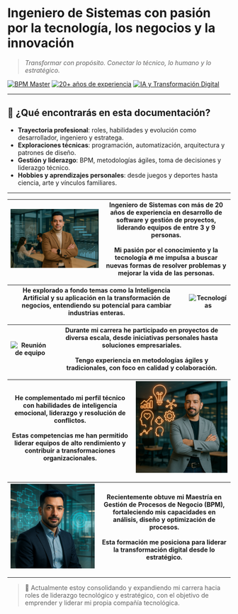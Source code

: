 # Ingeniero de Sistemas con pasión por la tecnología, los negocios y la innovación

> *Transformar con propósito. Conectar lo técnico, lo humano y lo estratégico.*

[![BPM Master](https://img.shields.io/badge/BPM-Master-blue)](https://es.wikipedia.org/wiki/Gesti%C3%B3n_por_procesos)
[![20+ años de experiencia](https://img.shields.io/badge/Experiencia-20%2B%20a%C3%B1os-success)](./path/README.md)
[![IA y Transformación Digital](https://img.shields.io/badge/Inter%C3%A9s-IA%20%26%20Transformaci%C3%B3n%20Digital-ff69b4)](./knowledge/README.md)

---

## 🚀 ¿Qué encontrarás en esta documentación?

- **Trayectoria profesional**: roles, habilidades y evolución como desarrollador, ingeniero y estratega.
- **Exploraciones técnicas**: programación, automatización, arquitectura y patrones de diseño.
- **Gestión y liderazgo**: BPM, metodologías ágiles, toma de decisiones y liderazgo técnico.
- **Hobbies y aprendizajes personales**: desde juegos y deportes hasta ciencia, arte y vínculos familiares.

---
<!-- markdownlint-disable MD033 -->
| ![Ingeniero trabajando](./assets/programador.png) | **Ingeniero de Sistemas con más de 20 años de experiencia en desarrollo de software y gestión de proyectos, liderando equipos de entre 3 y 9 personas.**<br><br>Mi pasión por el conocimiento y la tecnología 🔥 me impulsa a buscar nuevas formas de resolver problemas y mejorar la vida de las personas. |
|--|--|

| **He explorado a fondo temas como la Inteligencia Artificial y su aplicación en la transformación de negocios, entendiendo su potencial para cambiar industrias enteras.** | ![Tecnologías](./assets/tecnologías.png) |
|--|--|

| ![Reunión de equipo](./assets/reunión.png) | **Durante mi carrera he participado en proyectos de diversa escala, desde iniciativas personales hasta soluciones empresariales.**<br><br>Tengo experiencia en metodologías ágiles y tradicionales, con foco en calidad y colaboración. |
|--|--|

| **He complementado mi perfil técnico con habilidades de inteligencia emocional, liderazgo y resolución de conflictos.**<br><br>Estas competencias me han permitido liderar equipos de alto rendimiento y contribuir a transformaciones organizacionales. | ![Empresario](./assets/empresario.png) |
|--|--|

| ![Procesos](./assets/procesos.png) | **Recientemente obtuve mi Maestría en Gestión de Procesos de Negocio (BPM), fortaleciendo mis capacidades en análisis, diseño y optimización de procesos.**<br><br>Esta formación me posiciona para liderar la transformación digital desde lo estratégico. |
|--|--|

---

> 🎯 Actualmente estoy consolidando y expandiendo mi carrera hacia roles de liderazgo tecnológico y estratégico, con el objetivo de emprender y liderar mi propia compañía tecnológica.
